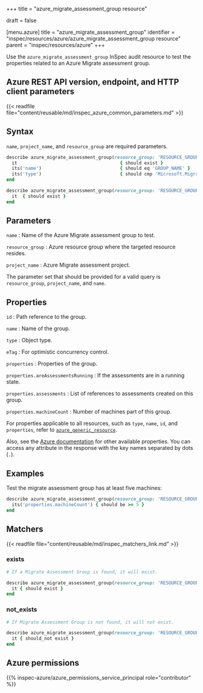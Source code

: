 +++
title = "azure_migrate_assessment_group resource"

draft = false


[menu.azure]
title = "azure_migrate_assessment_group"
identifier = "inspec/resources/azure/azure_migrate_assessment_group resource"
parent = "inspec/resources/azure"
+++

Use the `azure_migrate_assessment_group` InSpec audit resource to test the properties related to an Azure Migrate assessment group.

## Azure REST API version, endpoint, and HTTP client parameters

{{< readfile file="content/reusable/md/inspec_azure_common_parameters.md" >}}

## Syntax

`name`, `project_name`, and `resource_group` are required parameters.

```ruby
describe azure_migrate_assessment_group(resource_group: 'RESOURCE_GROUP', project_name: 'PROJECT_NAME', name: 'GROUP_NAME') do
  it                                      { should exist }
  its('name')                             { should eq 'GROUP_NAME' }
  its('type')                             { should cmp 'Microsoft.Migrate/assessmentProjects/groups' }
end
```

```ruby
describe azure_migrate_assessment_group(resource_group: 'RESOURCE_GROUP', project_name: 'PROJECT_NAME', name: 'GROUP_NAME') do
  it  { should exist }
end
```

## Parameters

`name`
: Name of the Azure Migrate assessment group to test.

`resource_group`
: Azure resource group where the targeted resource resides.

`project_name`
: Azure Migrate assessment project.

The parameter set that should be provided for a valid query is `resource_group`, `project_name`, and `name`.

## Properties

`id`
: Path reference to the group.

`name`
: Name of the group.

`type`
: Object type.

`eTag`
: For optimistic concurrency control.

`properties`
: Properties of the group.

`properties.areAssessmentsRunning`
: If the assessments are in a running state.

`properties.assessments`
: List of references to assessments created on this group.

`properties.machineCount`
: Number of machines part of this group.

For properties applicable to all resources, such as `type`, `name`, `id`, and `properties`, refer to [`azure_generic_resource`](azure_generic_resource#properties).

Also, see the [Azure documentation](https://docs.microsoft.com/en-us/rest/api/migrate/assessment/groups/get) for other available properties. You can access any attribute in the response with the key names separated by dots (`.`).

## Examples

Test the migrate assessment group has at least five machines:

```ruby
describe azure_migrate_assessment_group(resource_group: 'RESOURCE_GROUP', project_name: 'PROJECT_NAME', name: 'GROUP_NAME') do
  its('properties.machineCount') { should be >= 5 }
end
```

## Matchers

{{< readfile file="content/reusable/md/inspec_matchers_link.md" >}}

### exists

```ruby
# If a Migrate Assessment Group is found, it will exist.

describe azure_migrate_assessment_group(resource_group: 'RESOURCE_GROUP', project_name: 'PROJECT_NAME', name: 'GROUP_NAME') do
  it { should exist }
end
```

### not_exists

```ruby
# If Migrate Assessment Group is not found, it will not exist.

describe azure_migrate_assessment_group(resource_group: 'RESOURCE_GROUP', project_name: 'PROJECT_NAME', name: 'GROUP_NAME') do
  it { should_not exist }
end
```

## Azure permissions

{{% inspec-azure/azure_permissions_service_principal role="contributor" %}}
